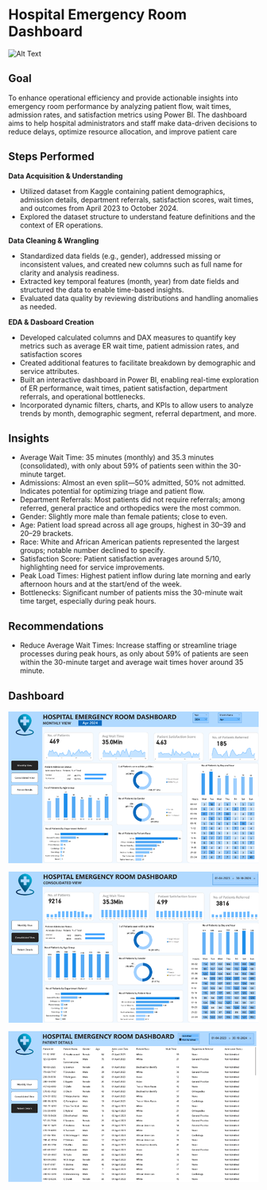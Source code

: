 # Hospital Emergency Room Dashboard

![Alt Text](https://thumbs.dreamstime.com/b/emergency-room-entrance-glass-door-background-hospital-activity-modern-features-bold-red-lettering-blurred-357044368.jpg)

## Goal
To enhance operational efficiency and provide actionable insights into emergency room performance by analyzing patient flow, wait times, admission rates, and satisfaction metrics using Power BI. The dashboard aims to help hospital administrators and staff make data-driven decisions to reduce delays, optimize resource allocation, and improve patient care

## Steps Performed
**Data Acquisition & Understanding**
* Utilized  dataset from Kaggle containing patient demographics, admission details, department referrals, satisfaction scores, wait times, and outcomes from April 2023 to October 2024.
* Explored the dataset structure to understand feature definitions and the context of ER operations.

**Data Cleaning & Wrangling**
* Standardized data fields (e.g., gender), addressed missing or inconsistent values, and created new columns such as full name for clarity and analysis readiness.
* Extracted key temporal features (month, year) from date fields and structured the data to enable time-based insights.
* Evaluated data quality by reviewing distributions and handling anomalies as needed.

**EDA & Dasboard Creation**
* Developed calculated columns and DAX measures to quantify key metrics such as average ER wait time, patient admission rates, and satisfaction scores
* Created additional features to facilitate breakdown by demographic and service attributes.
* Built an interactive dashboard in Power BI, enabling real-time exploration of ER performance, wait times, patient satisfaction, department referrals, and operational bottlenecks.
* Incorporated dynamic filters, charts, and KPIs to allow users to analyze trends by month, demographic segment, referral department, and more.

## Insights
* Average Wait Time: 35 minutes (monthly) and 35.3 minutes (consolidated), with only about 59% of patients seen within the 30-minute target.
* Admissions: Almost an even split—50% admitted, 50% not admitted. Indicates potential for optimizing triage and patient flow.
* Department Referrals: Most patients did not require referrals; among referred, general practice and orthopedics were the most common.
* Gender: Slightly more male than female patients; close to even.
* Age: Patient load spread across all age groups, highest in 30–39 and 20–29 brackets.
* Race: White and African American patients represented the largest groups; notable number declined to specify.
* Satisfaction Score: Patient satisfaction averages around 5/10, highlighting need for service improvements.
* Peak Load Times: Highest patient inflow during late morning and early afternoon hours and at the start/end of the week.
* Bottlenecks: Significant number of patients miss the 30-minute wait time target, especially during peak hours.

## Recommendations
* Reduce Average Wait Times: Increase staffing or streamline triage processes during peak hours, as only about 59% of patients are seen within the 30-minute target and average wait times hover around 35 minute.
  
## Dashboard

![Alt Text](https://github.com/freevs/Hospital-ER-Dashboard/blob/main/images/Monthly%20View.png)

![Alt Text](https://github.com/freevs/Hospital-ER-Dashboard/blob/main/images/Consolidated%20View.png)

![Alt Text](https://github.com/freevs/Hospital-ER-Dashboard/blob/main/images/Patient%20Details.png)


